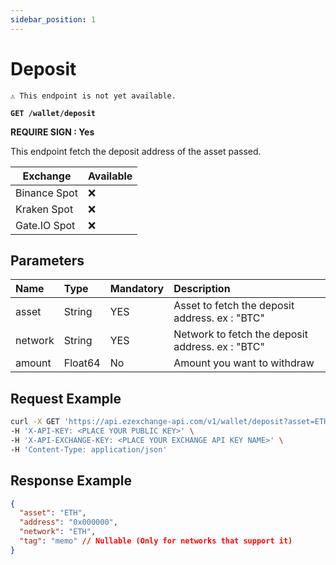 ```yaml
---
sidebar_position: 1
---
```


# Deposit

`⚠️ This endpoint is not yet available.`

**`GET /wallet/deposit`**

**REQUIRE SIGN : Yes**

This endpoint fetch the deposit address of the asset passed.

| Exchange     | Available |
| ------------ | --------- |
| Binance Spot | ❌        |
| Kraken Spot  | ❌        |
| Gate.IO Spot | ❌        |

## Parameters

| Name    | Type    | Mandatory | Description                                      |
| :------ | :------ | :-------- | :----------------------------------------------- |
| asset   | String  | YES       | Asset to fetch the deposit address. ex : "BTC"   |
| network | String  | YES       | Network to fetch the deposit address. ex : "BTC" |
| amount  | Float64 | No        | Amount you want to withdraw                      |

## Request Example

```bash
curl -X GET 'https://api.ezexchange-api.com/v1/wallet/deposit?asset=ETH&network=ETH&signature=xxx' \
-H 'X-API-KEY: <PLACE YOUR PUBLIC KEY>' \
-H 'X-API-EXCHANGE-KEY: <PLACE YOUR EXCHANGE API KEY NAME>' \
-H 'Content-Type: application/json'
```

## Response Example

```json
{
  "asset": "ETH",
  "address": "0x000000",
  "network": "ETH",
  "tag": "memo" // Nullable (Only for networks that support it)
}
```
